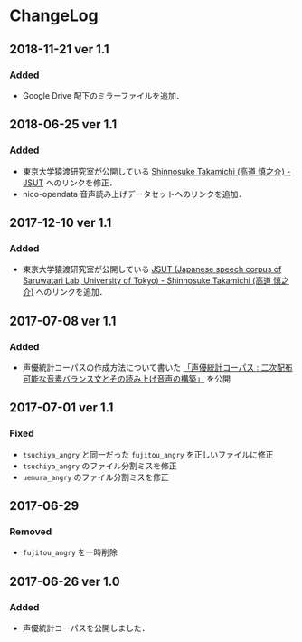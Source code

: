# ChangeLog
## 2018-11-21 ver 1.1
### Added
- Google Drive 配下のミラーファイルを追加．

## 2018-06-25 ver 1.1
### Added
- 東京大学猿渡研究室が公開している [Shinnosuke Takamichi (高道 慎之介) - JSUT](https://sites.google.com/site/shinnosuketakamichi/publication/jsut) へのリンクを修正．
- nico-opendata 音声読み上げデータセットへのリンクを追加．


## 2017-12-10 ver 1.1
### Added
- 東京大学猿渡研究室が公開している [JSUT (Japanese speech corpus of Saruwatari Lab, University of Tokyo) - Shinnosuke Takamichi (高道 慎之介)](https://sites.google.com/site/shinnosuketakamichi/publication/jsut)
 へのリンクを追加．

## 2017-07-08 ver 1.1
### Added
- 声優統計コーパスの作成方法について書いた
[「声優統計コーパス : 二次配布可能な音素バランス文とその読み上げ音声の構築」](https://github.com/voice-statistics/voice-statistics.github.com/blob/master/assets/doc/method.pdf)
を公開

## 2017-07-01 ver 1.1
### Fixed
- `tsuchiya_angry` と同一だった `fujitou_angry` を正しいファイルに修正
- `tsuchiya_angry` のファイル分割ミスを修正
- `uemura_angry` のファイル分割ミスを修正

## 2017-06-29
### Removed
- `fujitou_angry` を一時削除

## 2017-06-26 ver 1.0
### Added
- 声優統計コーパスを公開しました．
